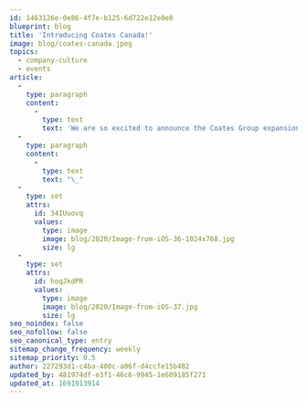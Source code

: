 ```yaml
---
id: 1463126e-0e86-4f7e-b125-6d722e12e0e0
blueprint: blog
title: 'Introducing Coates Canada!'
image: blog/coates-canada.jpeg
topics:
  - company-culture
  - events
article:
  -
    type: paragraph
    content:
      -
        type: text
        text: 'We are so excited to announce the Coates Group expansion into Canada! Earlier this year, we proudly opened our first ever Canadian office in Toronto. With a strong team of 10 on the ground, this new Coates Crew is the first step into better supporting our clients in the Canada market, all around the clock. Working closely with the Chicago and Sydney offices, we are excited to see what is to come for our Coates Canada team!'
  -
    type: paragraph
    content:
      -
        type: text
        text: "\_"
  -
    type: set
    attrs:
      id: 34IUuovq
      values:
        type: image
        image: blog/2020/Image-from-iOS-36-1024x768.jpg
        size: lg
  -
    type: set
    attrs:
      id: hoqJkdPR
      values:
        type: image
        image: blog/2020/Image-from-iOS-37.jpg
        size: lg
seo_noindex: false
seo_nofollow: false
seo_canonical_type: entry
sitemap_change_frequency: weekly
sitemap_priority: 0.5
author: 227293d1-c4ba-400c-a06f-d4ccfe15b482
updated_by: 481974df-e3f1-46c6-9945-1e609185f271
updated_at: 1691913914
---
```

